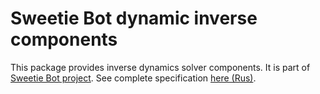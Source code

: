 # Sweetie Bot dynamic inverse components

This package provides inverse dynamics solver components.  It is part of [Sweetie Bot project](http://sweetiebot.net). 
See complete specification [here (Rus)](https://gitlab.com/sweetie-bot/sweetie_doc/wikis/components-dynamics).
